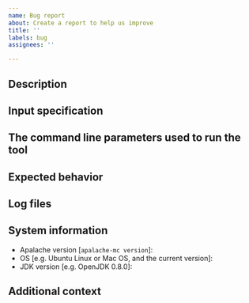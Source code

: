```yaml
---
name: Bug report
about: Create a report to help us improve
title: ''
labels: bug
assignees: ''

---
```


<!-- Thank you for filing a report! Please ensure you have filled out all -->
<!-- sections, as it help us to address the problem effectively. -->

## Description

<!-- A clear and concise description of what the bug is. If you report an
    exception with a stack trace, no bug explanation is needed. -->

## Input specification

 <!-- If it is OK to share your spec on github, please attach it (you can
      attach zip files on github).

      If possible, please provide a [MWE](https://en.wikipedia.org/wiki/Minimal_working_example),
      rather than a full-featured spec. -->

## The command line parameters used to run the tool

<!-- E.g. --init=Init --inv=Inv -->

## Expected behavior

<!-- What did you expect to see? -->

## Log files

<!-- If possible, attach of include the contents `detailed.log` and the tools
     output on the command line. -->

## System information

- Apalache version [`apalache-mc version`]:
- OS [e.g. Ubuntu Linux or Mac OS, and the current version]:
- JDK version [e.g. OpenJDK 0.8.0]:

## Additional context

<!-- Add any other context about the problem here. -->
